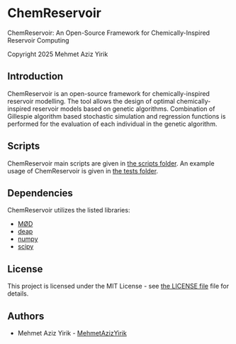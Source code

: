 # ChemReservoir
ChemReservoir: An Open-Source Framework for Chemically-Inspired Reservoir Computing

Copyright 2025 Mehmet Aziz Yirik

## Introduction

ChemReservoir is an open-source framework for chemically-inspired reservoir modelling. The tool allows the design of optimal chemically-inspired reservoir models based on genetic algorithms.
Combination of Gillespie algorithm based stochastic simulation and regression functions is performed for the evaluation of each individual in the genetic algorithm.

## Scripts

ChemReservoir main scripts are given in [the scripts folder](https://github.com/MehmetAzizYirik/ChemReservoir/tree/main/scripts). An example usage of ChemReservoir is given in [the tests folder](https://github.com/MehmetAzizYirik/ChemReservoir/tree/main/tests/tests.py).

## Dependencies

ChemReservoir utilizes the listed libraries:

- [MØD](https://cheminf.imada.sdu.dk/mod/)
- [deap](https://pypi.org/project/deap/)
- [numpy](https://pypi.org/project/numpy/)
- [scipy](https://pypi.org/project/scipy/)


## License
This project is licensed under the MIT License - see [the LICENSE file](https://github.com/MehmetAzizYirik/ChemReservoir/blob/main/LICENSE) file for details.

## Authors

 - Mehmet Aziz Yirik - [MehmetAzizYirik](https://github.com/MehmetAzizYirik) 
